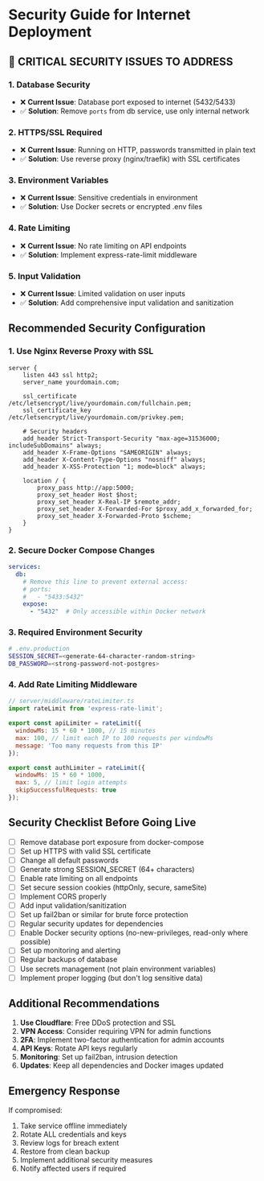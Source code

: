 # Security Guide for Internet Deployment

## 🚨 CRITICAL SECURITY ISSUES TO ADDRESS

### 1. **Database Security**
- ❌ **Current Issue**: Database port exposed to internet (5432/5433)
- ✅ **Solution**: Remove `ports` from db service, use only internal network

### 2. **HTTPS/SSL Required**
- ❌ **Current Issue**: Running on HTTP, passwords transmitted in plain text
- ✅ **Solution**: Use reverse proxy (nginx/traefik) with SSL certificates

### 3. **Environment Variables**
- ❌ **Current Issue**: Sensitive credentials in environment
- ✅ **Solution**: Use Docker secrets or encrypted .env files

### 4. **Rate Limiting**
- ❌ **Current Issue**: No rate limiting on API endpoints
- ✅ **Solution**: Implement express-rate-limit middleware

### 5. **Input Validation**
- ❌ **Current Issue**: Limited validation on user inputs
- ✅ **Solution**: Add comprehensive input validation and sanitization

## Recommended Security Configuration

### 1. Use Nginx Reverse Proxy with SSL
```nginx
server {
    listen 443 ssl http2;
    server_name yourdomain.com;
    
    ssl_certificate /etc/letsencrypt/live/yourdomain.com/fullchain.pem;
    ssl_certificate_key /etc/letsencrypt/live/yourdomain.com/privkey.pem;
    
    # Security headers
    add_header Strict-Transport-Security "max-age=31536000; includeSubDomains" always;
    add_header X-Frame-Options "SAMEORIGIN" always;
    add_header X-Content-Type-Options "nosniff" always;
    add_header X-XSS-Protection "1; mode=block" always;
    
    location / {
        proxy_pass http://app:5000;
        proxy_set_header Host $host;
        proxy_set_header X-Real-IP $remote_addr;
        proxy_set_header X-Forwarded-For $proxy_add_x_forwarded_for;
        proxy_set_header X-Forwarded-Proto $scheme;
    }
}
```

### 2. Secure Docker Compose Changes
```yaml
services:
  db:
    # Remove this line to prevent external access:
    # ports:
    #   - "5433:5432"
    expose:
      - "5432"  # Only accessible within Docker network
```

### 3. Required Environment Security
```bash
# .env.production
SESSION_SECRET=<generate-64-character-random-string>
DB_PASSWORD=<strong-password-not-postgres>
```

### 4. Add Rate Limiting Middleware
```javascript
// server/middleware/rateLimiter.ts
import rateLimit from 'express-rate-limit';

export const apiLimiter = rateLimit({
  windowMs: 15 * 60 * 1000, // 15 minutes
  max: 100, // limit each IP to 100 requests per windowMs
  message: 'Too many requests from this IP'
});

export const authLimiter = rateLimit({
  windowMs: 15 * 60 * 1000,
  max: 5, // limit login attempts
  skipSuccessfulRequests: true
});
```

## Security Checklist Before Going Live

- [ ] Remove database port exposure from docker-compose
- [ ] Set up HTTPS with valid SSL certificate
- [ ] Change all default passwords
- [ ] Generate strong SESSION_SECRET (64+ characters)
- [ ] Enable rate limiting on all endpoints
- [ ] Set secure session cookies (httpOnly, secure, sameSite)
- [ ] Implement CORS properly
- [ ] Add input validation/sanitization
- [ ] Set up fail2ban or similar for brute force protection
- [ ] Regular security updates for dependencies
- [ ] Enable Docker security options (no-new-privileges, read-only where possible)
- [ ] Set up monitoring and alerting
- [ ] Regular backups of database
- [ ] Use secrets management (not plain environment variables)
- [ ] Implement proper logging (but don't log sensitive data)

## Additional Recommendations

1. **Use Cloudflare**: Free DDoS protection and SSL
2. **VPN Access**: Consider requiring VPN for admin functions
3. **2FA**: Implement two-factor authentication for admin accounts
4. **API Keys**: Rotate API keys regularly
5. **Monitoring**: Set up fail2ban, intrusion detection
6. **Updates**: Keep all dependencies and Docker images updated

## Emergency Response

If compromised:
1. Take service offline immediately
2. Rotate ALL credentials and keys
3. Review logs for breach extent
4. Restore from clean backup
5. Implement additional security measures
6. Notify affected users if required